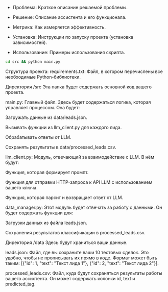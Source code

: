 - Проблема: Краткое описание решаемой проблемы.

- Решение: Описание ассистента и его функционала.

- Метрика: Как измеряется эффективность.

- Установка: Инструкции по запуску проекта (установка зависимостей).

- Использование: Примеры использования скрипта.

```Bash
cd src && python main.py
```


Структура проекта:
requirements.txt: Файл, в котором перечислены все необходимые Python-библиотеки.

Директория /src
Эта папка будет содержать основной код вашего проекта.

main.py: Главный файл. Здесь будет содержаться логика, которая управляет процессом. Она будет:

Загружать данные из data/leads.json.

Вызывать функции из llm_client.py для каждого лида.

Обрабатывать ответы от LLM.

Сохранять результаты в data/processed_leads.csv.

llm_client.py: Модуль, отвечающий за взаимодействие с LLM. В нём будут:

Функция, которая формирует промпт.

Функция для отправки HTTP-запроса к API LLM с использованием вашего ключа.

Функция, которая парсит и возвращает ответ от LLM.

data_manager.py: Этот модуль будет отвечать за работу с данными. Он будет содержать функции для:

Загрузки данных из файла leads.json.

Сохранения результатов классификации в processed_leads.csv.

Директория /data
Здесь будут храниться ваши данные.

leads.json: Файл, где вы сохраните ваши 10 тестовых сделок. Это удобно, чтобы не прописывать их прямо в коде. Формат может быть таким: [{"id": 1, "text": "Текст лида 1"}, {"id": 2, "text": "Текст лида 2"}].

processed_leads.csv: Файл, куда будут сохраняться результаты работы вашего ассистента. Он может содержать колонки id, text и predicted_tag.
